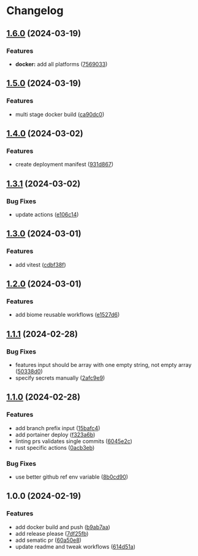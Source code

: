 # Changelog

## [1.6.0](https://github.com/majksa-actions/workflows/compare/v1.5.0...v1.6.0) (2024-03-19)


### Features

* **docker:** add all platforms ([7569033](https://github.com/majksa-actions/workflows/commit/75690330843d5001709fdea533d052c5d4ebb703))

## [1.5.0](https://github.com/majksa-actions/workflows/compare/v1.4.0...v1.5.0) (2024-03-19)


### Features

* multi stage docker build ([ca90dc0](https://github.com/majksa-actions/workflows/commit/ca90dc019fa2464d82695c73313ba25be921192e))

## [1.4.0](https://github.com/majksa-actions/workflows/compare/v1.3.1...v1.4.0) (2024-03-02)


### Features

* create deployment manifest ([931d867](https://github.com/majksa-actions/workflows/commit/931d8679bed965b299a984ae5a1af6fe47da9c6a))

## [1.3.1](https://github.com/majksa-actions/workflows/compare/v1.3.0...v1.3.1) (2024-03-02)


### Bug Fixes

* update actions ([e106c14](https://github.com/majksa-actions/workflows/commit/e106c14ecd507c8f50bbf1d4cf464d7acb845d34))

## [1.3.0](https://github.com/majksa-actions/workflows/compare/v1.2.0...v1.3.0) (2024-03-01)


### Features

* add vitest ([cdbf38f](https://github.com/majksa-actions/workflows/commit/cdbf38f66722ac82c20ad1dc2fac86f0c5275484))

## [1.2.0](https://github.com/majksa-actions/workflows/compare/v1.1.1...v1.2.0) (2024-03-01)


### Features

* add biome reusable workflows ([e1527d6](https://github.com/majksa-actions/workflows/commit/e1527d63b2982ce1d3b4386ed46bf1dfbb6d98f8))

## [1.1.1](https://github.com/majksa-actions/workflows/compare/v1.1.0...v1.1.1) (2024-02-28)


### Bug Fixes

* features input should be array with one empty string, not empty array ([50338d0](https://github.com/majksa-actions/workflows/commit/50338d0c33864b03647a5ebf7010cbdff6ad4492))
* specify secrets manually ([2afc9e9](https://github.com/majksa-actions/workflows/commit/2afc9e98dd253b0d668fcf3d4bca5339c4e74f09))

## [1.1.0](https://github.com/majksa-actions/workflows/compare/v1.0.0...v1.1.0) (2024-02-28)


### Features

* add branch prefix input ([15bafc4](https://github.com/majksa-actions/workflows/commit/15bafc4872cde640639ba2be1206a1350d2facee))
* add portainer deploy ([f323a6b](https://github.com/majksa-actions/workflows/commit/f323a6b5d764bb60df1d89e5304184054de6f72e))
* linting prs validates single commits ([6045e2c](https://github.com/majksa-actions/workflows/commit/6045e2c22e2b428a64ced0ebe447c8462d6e83c8))
* rust specific actions ([0acb3eb](https://github.com/majksa-actions/workflows/commit/0acb3ebeea48b2fa1651249e607d82706b30fd2b))


### Bug Fixes

* use better github ref env variable ([8b0cd90](https://github.com/majksa-actions/workflows/commit/8b0cd9051d4e625a14594d30eecb7fecf28f8a52))

## 1.0.0 (2024-02-19)


### Features

* add docker build and push ([b9ab7aa](https://github.com/majksa-actions/workflows/commit/b9ab7aaba8adfd5be4f28024a1e6a5d8ee8fb54e))
* add release please ([7df25fb](https://github.com/majksa-actions/workflows/commit/7df25fb793afd6c472b007b2dc9c580c63977da9))
* add sematic pr ([60a50e8](https://github.com/majksa-actions/workflows/commit/60a50e83f975637382ae308b0758b3506fffd76d))
* update readme and tweak workflows ([614d51a](https://github.com/majksa-actions/workflows/commit/614d51a9470a81323e6354fd13f52b018f1b92cb))
